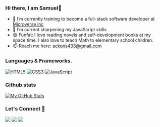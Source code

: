 ### Hi there, I am Samuel👋

- 🔭 I’m currently training to become a full-stack software developer at [Microverse inc](https://www.microverse.org/)
- 🌱 I’m current sharpening my JavaScript skills
- 😄 Funfat: I love reading novels and self-development books at my space time. I also love to teach Math to elementary school children.
- 📫 Reach me here: ackons433@gmail.com


### Languages & Frameworks.
![HTML5](https://icongr.am/devicon/html5-original.svg?size=50&color=currentColor)
![CSS3](https://icongr.am/devicon/css3-original.svg?size=50&color=currentColor)
![JavaScript](https://icongr.am/devicon/javascript-original.svg?size=50&color=currentColor)
### Github stats
[![My GitHub Stats](https://github-readme-stats.vercel.app/api/?username=AckonSamuel&count_private=true&theme=tokyonight&showicons=true)]()

<h3 align="left">Let's Connect 🤝</h3>
<div align="left">
<a target="_blank"
href="https://www.linkedin.com/in/samuel-ackon-882717190/"><img
src="https://img.shields.io/badge/-LinkedIn-0077b5?style=for-the-badge&logo=LinkedIn&logoColor=white"></img></a> <a target="_blank"
href="mailto:ackons433@gmail.com"><img
src="https://img.shields.io/badge/-Gmail-D14836?style=for-the-badge&logo=Gmail&logoColor=white"></img></a> <a target="_blank"
href="https://twitter.com/AckonSamuel2"><img
src="https://img.shields.io/badge/-Twitter-1DA1F2?style=for-the-badge&logo=Twitter&logoColor=white"></img></a>
<div/>

<!--
**AckonSamuel/AckonSamuel** is a ✨ _special_ ✨ repository because its `README.md` (this file) appears on your GitHub profile.

Here are some ideas to get you started:

- 🔭 I’m currently working on ...
- 🌱 I’m currently learning ...
- 👯 I’m looking to collaborate on ...
- 🤔 I’m looking for help with ...
- 💬 Ask me about ...
- 📫 How to reach me: ...
- 😄 Pronouns: ...
- ⚡ Fun fact: ...
-->
